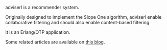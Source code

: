adviserl is a recommender system.

Originally designed to implement the Slope One algorithm, adviserl enable collaborative filtering and should also enable content-based filtering.

It is an Erlang/OTP application.

Some related articles are available on [this blog](http://khigia.wordpress.com/tag/adviserl/).